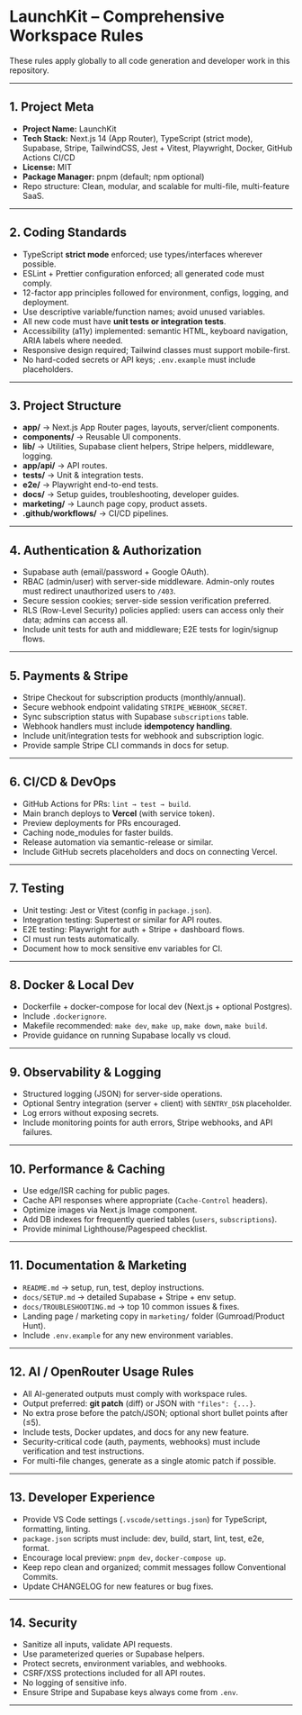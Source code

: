 # LaunchKit – Comprehensive Workspace Rules

These rules apply globally to all code generation and developer work in this repository.

---

## 1. Project Meta
- **Project Name:** LaunchKit  
- **Tech Stack:** Next.js 14 (App Router), TypeScript (strict mode), Supabase, Stripe, TailwindCSS, Jest + Vitest, Playwright, Docker, GitHub Actions CI/CD  
- **License:** MIT  
- **Package Manager:** pnpm (default; npm optional)  
- Repo structure: Clean, modular, and scalable for multi-file, multi-feature SaaS.

---

## 2. Coding Standards
- TypeScript **strict mode** enforced; use types/interfaces wherever possible.  
- ESLint + Prettier configuration enforced; all generated code must comply.  
- 12-factor app principles followed for environment, configs, logging, and deployment.  
- Use descriptive variable/function names; avoid unused variables.  
- All new code must have **unit tests or integration tests**.  
- Accessibility (a11y) implemented: semantic HTML, keyboard navigation, ARIA labels where needed.  
- Responsive design required; Tailwind classes must support mobile-first.  
- No hard-coded secrets or API keys; `.env.example` must include placeholders.

---

## 3. Project Structure
- **app/** → Next.js App Router pages, layouts, server/client components.  
- **components/** → Reusable UI components.  
- **lib/** → Utilities, Supabase client helpers, Stripe helpers, middleware, logging.  
- **app/api/** → API routes.  
- **tests/** → Unit & integration tests.  
- **e2e/** → Playwright end-to-end tests.  
- **docs/** → Setup guides, troubleshooting, developer guides.  
- **marketing/** → Launch page copy, product assets.  
- **.github/workflows/** → CI/CD pipelines.  

---

## 4. Authentication & Authorization
- Supabase auth (email/password + Google OAuth).  
- RBAC (admin/user) with server-side middleware. Admin-only routes must redirect unauthorized users to `/403`.  
- Secure session cookies; server-side session verification preferred.  
- RLS (Row-Level Security) policies applied: users can access only their data; admins can access all.  
- Include unit tests for auth and middleware; E2E tests for login/signup flows.

---

## 5. Payments & Stripe
- Stripe Checkout for subscription products (monthly/annual).  
- Secure webhook endpoint validating `STRIPE_WEBHOOK_SECRET`.  
- Sync subscription status with Supabase `subscriptions` table.  
- Webhook handlers must include **idempotency handling**.  
- Include unit/integration tests for webhook and subscription logic.  
- Provide sample Stripe CLI commands in docs for setup.  

---

## 6. CI/CD & DevOps
- GitHub Actions for PRs: `lint → test → build`.  
- Main branch deploys to **Vercel** (with service token).  
- Preview deployments for PRs encouraged.  
- Caching node_modules for faster builds.  
- Release automation via semantic-release or similar.  
- Include GitHub secrets placeholders and docs on connecting Vercel.  

---

## 7. Testing
- Unit testing: Jest or Vitest (config in `package.json`).  
- Integration testing: Supertest or similar for API routes.  
- E2E testing: Playwright for auth + Stripe + dashboard flows.  
- CI must run tests automatically.  
- Document how to mock sensitive env variables for CI.  

---

## 8. Docker & Local Dev
- Dockerfile + docker-compose for local dev (Next.js + optional Postgres).  
- Include `.dockerignore`.  
- Makefile recommended: `make dev`, `make up`, `make down`, `make build`.  
- Provide guidance on running Supabase locally vs cloud.  

---

## 9. Observability & Logging
- Structured logging (JSON) for server-side operations.  
- Optional Sentry integration (server + client) with `SENTRY_DSN` placeholder.  
- Log errors without exposing secrets.  
- Include monitoring points for auth errors, Stripe webhooks, and API failures.  

---

## 10. Performance & Caching
- Use edge/ISR caching for public pages.  
- Cache API responses where appropriate (`Cache-Control` headers).  
- Optimize images via Next.js Image component.  
- Add DB indexes for frequently queried tables (`users`, `subscriptions`).  
- Provide minimal Lighthouse/Pagespeed checklist.  

---

## 11. Documentation & Marketing
- `README.md` → setup, run, test, deploy instructions.  
- `docs/SETUP.md` → detailed Supabase + Stripe + env setup.  
- `docs/TROUBLESHOOTING.md` → top 10 common issues & fixes.  
- Landing page / marketing copy in `marketing/` folder (Gumroad/Product Hunt).  
- Include `.env.example` for any new environment variables.  

---

## 12. AI / OpenRouter Usage Rules
- All AI-generated outputs must comply with workspace rules.  
- Output preferred: **git patch** (diff) or JSON with `"files": {...}`.  
- No extra prose before the patch/JSON; optional short bullet points after (≤5).  
- Include tests, Docker updates, and docs for any new feature.  
- Security-critical code (auth, payments, webhooks) must include verification and test instructions.  
- For multi-file changes, generate as a single atomic patch if possible.  

---

## 13. Developer Experience
- Provide VS Code settings (`.vscode/settings.json`) for TypeScript, formatting, linting.  
- `package.json` scripts must include: dev, build, start, lint, test, e2e, format.  
- Encourage local preview: `pnpm dev`, `docker-compose up`.  
- Keep repo clean and organized; commit messages follow Conventional Commits.  
- Update CHANGELOG for new features or bug fixes.  

---

## 14. Security
- Sanitize all inputs, validate API requests.  
- Use parameterized queries or Supabase helpers.  
- Protect secrets, environment variables, and webhooks.  
- CSRF/XSS protections included for all API routes.  
- No logging of sensitive info.  
- Ensure Stripe and Supabase keys always come from `.env`.  

---

